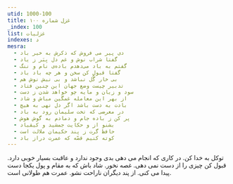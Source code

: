 ```yaml
---
utid: 1000-100
title: غزل شماره ۱۰۰
_index: 100
list: غزلیات
indexes: د
mesra:
  - دی پیر می فروش که ذکرش به خیر باد
  - گفتا شراب نوش و غم دل بِبَر ز یاد
  - گفتم به باد می‌دهدم باده‌ی نام و ننگ
  - گفتا قبول کن سخن و هر چه باد باد
  - بی خار گُل نباشد و بی نیش نوش هم
  - تدبیر چیست وضع جهان این چنین فتاد
  - سود و زیان و مایه چو خواهد شدن ز دست
  - از بهر این معامله غمگین مباش و شاد
  - بادت به دست باشد اگر دل نهی به هیچ
  - در معرضی که تخت سلیمان رود به باد
  - پر کن ز باده جام و دمادم به گوش هوش
  - بشنو از و حکایت جمشید و کیقباد
  - حافظ گرت ز پند حکیمان ملالت است
  - کوته کنیم قصّه که عمرت دراز باد
---
```

توکل به خدا کن. در کاری که انجام می دهی بدی وجود ندارد و عاقبت بسیار خوبی دارد. قبول کن چیزی را از دست نمی دهی. غصه نخور. شاد باش که به مقام و پول یکجا دست پیدا می کنی. از پند دیگران ناراحت نشو. عمرت هم طولانی است.
